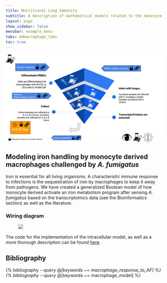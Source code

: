 ```yaml
---
title: Nutritional Lung Immunity
subtitle: A description of mathematical models related to the monocyte derived macrophages.
layout: page
show_sidebar: false
menubar: example_menu
tabs: mdmacrophage_tabs
toc: true
---
```


<object type="image/svg+xml" data="/media/mdmacrophages/experimental.svg">
<img src="/media/mdmacrophages/experimental.svg"></img>
</object>

## Modeling iron handling by monocyte derived macrophages challenged by _A. fumigatus_
Iron is essential for all living organisms. A characteristic immune response to infections is the sequestration of iron by macrophages to keep it away from pathogens. We have created a generalized Boolean model of how monocyte derived activate an iron metabolism program after sensing _A. fumigatus_ based on the transcriptomics data (see the Bioinformatics section) as well as the literature.

### Wiring diagram
<figure>
<img  src="https://data.nutritionallungimmunity.org/api/v1/file/5dbc2b6eef2e2603553c5a0a/download?contentDisposition=inline" width="600" />
</figure>


The code for the implementation of the intracellular model, as well as a more thorough description can be found [here](https://github.com/NutritionalLungImmunity/NLI_macrophage_iron_regulation).

<a name="macrophageliterature"></a>
## Bibliography

{% bibliography --query @*[keywords ~= macrophage_response_to_AF] %}
{% bibliography --query @*[keywords ~= macrophage_model] %}
